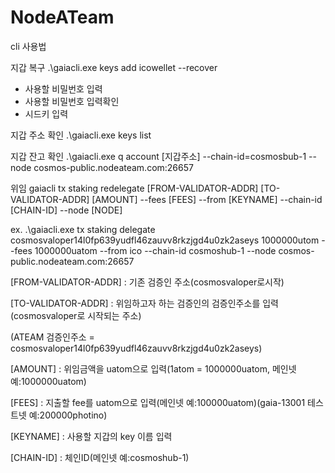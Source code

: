 # NodeATeam
cli 사용법

지갑 복구
.\gaiacli.exe keys add icowellet --recover
  - 사용할 비밀번호 입력
  - 사용할 비밀번호 입력확인
  - 시드키 입력
  
지갑 주소 확인
.\gaiacli.exe keys list

지갑 잔고 확인
.\gaiacli.exe q account [지갑주소] --chain-id=cosmosbub-1 --node cosmos-public.nodeateam.com:26657

위임
gaiacli tx staking redelegate [FROM-VALIDATOR-ADDR] [TO-VALIDATOR-ADDR] [AMOUNT] --fees [FEES] --from [KEYNAME] --chain-id [CHAIN-ID] --node [NODE]

ex.
.\gaiacli.exe tx staking delegate cosmosvaloper14l0fp639yudfl46zauvv8rkzjgd4u0zk2aseys 1000000utom --fees 1000000uatom --from ico --chain-id cosmoshub-1 --node cosmos-public.nodeateam.com:26657

[FROM-VALIDATOR-ADDR] : 기존 검증인 주소(cosmosvaloper로시작)

[TO-VALIDATOR-ADDR] : 위임하고자 하는 검증인의 검증인주소를 입력(cosmosvaloper로 시작되는 주소)

(ATEAM 검증인주소 = cosmosvaloper14l0fp639yudfl46zauvv8rkzjgd4u0zk2aseys)

[AMOUNT] : 위임금액을 uatom으로 입력(1atom = 1000000uatom, 메인넷예:1000000uatom)

[FEES] : 지출할 fee를 uatom으로 입력(메인넷 예:100000uatom)(gaia-13001 테스트넷 예:200000photino)

[KEYNAME] : 사용할 지갑의 key 이름 입력

[CHAIN-ID] : 체인ID(메인넷 예:cosmoshub-1)
